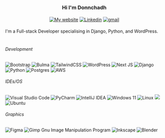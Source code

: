 

<!-- <div id="header" align="center">
  <img src="images/profile.png" width="180"/>
</div> -->
 <div id="header" align="center">

### Hi I'm Donnchadh
</div>

<div id="header" align="center" style="margin-top: 20px;">

[![My website](https://img.shields.io/badge/website-000000?style=for-the-badge&logo=About.me&logoColor=white&labelColor=gray)](https://myapp-dmcginley.vercel.app/)  [![Linkedin](https://img.shields.io/badge/LinkedIn-0077B5?style=for-the-badge&logo=linkedin&logoColor=white)](https://www.linkedin.com/in/donnchadh-mc-ginley/) [![gmail](https://img.shields.io/badge/Gmail-D14836?style=for-the-badge&logo=gmail&logoColor=white)](mailto:mcginley.donn@gmail.com?subject=Fullstack%20develiper%20query)
<div id="header" align="start" style="margin-top: 20px;">
I'm a Full-stack Developer specialising in Django, Python, and WordPress.
</div>
</div>



<div id="header" align="center" style="margin-top: 40px; max-width: ">
<div id="header" align="start" style="max-width: 1000px">

###### Development

<!-- https://github.com/Ileriayo/markdown-badges -->
![Bootstrap](https://img.shields.io/badge/bootstrap-%238511FA.svg?style=for-the-badge&logo=bootstrap&logoColor=white) ![Bulma](https://img.shields.io/badge/bulma-00D0B1?style=for-the-badge&logo=bulma&logoColor=white) ![TailwindCSS](https://img.shields.io/badge/tailwindcss-%2338B2AC.svg?style=for-the-badge&logo=tailwind-css&logoColor=white)
![WordPress](https://img.shields.io/badge/WordPress-%23117AC9.svg?style=for-the-badge&logo=WordPress&logoColor=white) ![Next JS](https://img.shields.io/badge/Next-black?style=for-the-badge&logo=next.js&logoColor=white) ![Django](https://img.shields.io/badge/django-%23092E20.svg?style=for-the-badge&logo=django&logoColor=white) ![Python](https://img.shields.io/badge/python-3670A0?style=for-the-badge&logo=python&logoColor=ffdd54) ![Postgres](https://img.shields.io/badge/postgres-%23316192.svg?style=for-the-badge&logo=postgresql&logoColor=white) ![AWS](https://img.shields.io/badge/AWS-%23FF9900.svg?style=for-the-badge&logo=amazon-aws&logoColor=white)
</div>


<div id="header" align="start" style="max-width: 1000px">

###### IDEs/OS
![Visual Studio Code](https://img.shields.io/badge/Visual%20Studio%20Code-0078d7.svg?style=for-the-badge&logo=visual-studio-code&logoColor=white) ![PyCharm](https://img.shields.io/badge/pycharm-143?style=for-the-badge&logo=pycharm&logoColor=black&color=black&labelColor=green) ![IntelliJ IDEA](https://img.shields.io/badge/IntelliJIDEA-000000.svg?style=for-the-badge&logo=intellij-idea&logoColor=white)
![Windows 11](https://img.shields.io/badge/Windows%2011-%230079d5.svg?style=for-the-badge&logo=Windows%2011&logoColor=white) ![Linux](https://img.shields.io/badge/Linux-FCC624?style=for-the-badge&logo=linux&logoColor=black) ![](https://img.shields.io/badge/Fedora-294172?style=for-the-badge&logo=fedora&logoColor=white) ![Ubuntu](https://img.shields.io/badge/Ubuntu-E95420?style=for-the-badge&logo=ubuntu&logoColor=white)
</div>


<div id="header" align="start" style="max-width: 1000px">

###### Graphics
<!-- https://github.com/Ileriayo/markdown-badges -->

![Figma](https://img.shields.io/badge/figma-%23F24E1E.svg?style=for-the-badge&logo=figma&logoColor=white) ![Gimp Gnu Image Manipulation Program](https://img.shields.io/badge/Gimp-657D8B?style=for-the-badge&logo=gimp&logoColor=FFFFFF) ![Inkscape](https://img.shields.io/badge/Inkscape-e0e0e0?style=for-the-badge&logo=inkscape&logoColor=080A13) ![Blender](https://img.shields.io/badge/blender-%23F5792A.svg?style=for-the-badge&logo=blender&logoColor=white)
</div>






